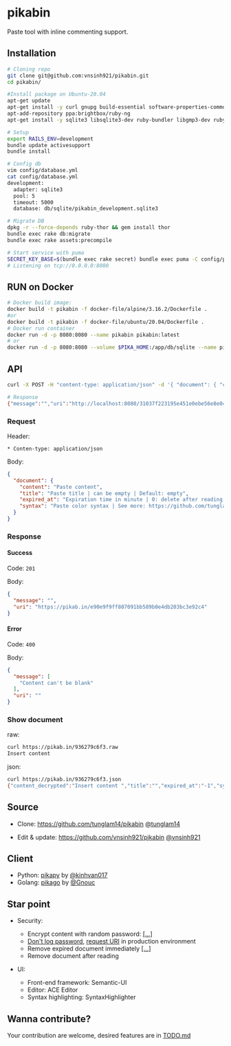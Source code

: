 pikabin
=======

Paste tool with inline commenting support.

Installation
------------

```bash
# Cloning repo
git clone git@github.com:vnsinh921/pikabin.git
cd pikabin/

#Install package on Ubuntu-20.04
apt-get update
apt-get install -y curl gnupg build-essential software-properties-common
apt-add-repository ppa:brightbox/ruby-ng
apt-get install -y sqlite3 libsqlite3-dev ruby-bundler libgmp3-dev ruby ruby-dev  zlib1g-dev liblzma-dev patch

# Setup
export RAILS_ENV=development
bundle update activesupport
bundle install

# Config db
vim config/database.yml
cat config/database.yml
development:
  adapter: sqlite3
  pool: 5
  timeout: 5000
  database: db/sqlite/pikabin_development.sqlite3

# Migrate DB
dpkg -r --force-depends ruby-thor && gem install thor
bundle exec rake db:migrate
bundle exec rake assets:precompile

# Start service with puma
SECRET_KEY_BASE=$(bundle exec rake secret) bundle exec puma -C config/puma.rb
# Listening on tcp://0.0.0.0:8080
```
RUN on Docker
-------------
```bash
# Docker build image:
docker build -t pikabin -f docker-file/alpine/3.16.2/Dockerfile .
#or
docker build -t pikabin -f docker-file/ubuntu/20.04/Dockerfile .
# Docker run container
docker run -d -p 8080:8080 --name pikabin pikabin:latest
# or
docker run -d -p 8080:8080 --volume $PIKA_HOME:/app/db/sqlite --name pikabin pikabin:latest
```
API
---

```bash
curl -X POST -H "content-type: application/json" -d '{ "document": { "content": "Insert content" } }' "http://localhost:8080"

# Response
{"message":"","uri":"http://localhost:8080/31037f223195e451e0ebe56e8e041d0c756bc"}
```

### Request

Header:

    * Conten-type: application/json

Body:

```json
{
  "document": {
    "content": "Paste content",
    "title": "Paste title | can be empty | Default: empty",
    "expired_at": "Expiration time in minute | 0: delete after reading | -1: No expire | Default: 0",
    "syntax": "Paste color syntax | See more: https://github.com/tunglam14/pikabin/blob/master/config/initializers/00contants.rb#L1 | Default: plain"
  }
}
```

### Response

#### Success

Code: `201`

Body:

```json
{
  "message": "",
  "uri": "https://pikab.in/e90e9f9ff807091bb589b0e4db203bc3e92c4"
}
```

#### Error

Code: `400`

Body:

```json
{
  "message": [
    "Content can't be blank"
  ],
  "uri": ""
}
```


### Show document

raw:

```bash
curl https://pikab.in/936279c6f3.raw
Insert content
```

json:

```bash
curl https://pikab.in/936279c6f3.json
{"content_decrypted":"Insert content ","title":"","expired_at":"-1","syntax":"plain"}
```
Source
------

* Clone: https://github.com/tunglam14/pikabin [@tunglam14](https://github.com/tunglam14)  

* Edit & update: https://github.com/vnsinh921/pikabin [@vnsinh921](https://github.com/vnsinh921)  

Client
------

* Python: [pikapy](https://github.com/tunglam14/pikapy) by [@kinhvan017](https://github.com/kinhvan017)
* Golang: [pikago](https://github.com/Gnouc/pikago) by [@Gnouc](https://github.com/Gnouc)

Star point
----------

* Security:

    - Encrypt content with random password: [[...]](https://github.com/tunglam14/pikabin/blob/master/lib/cryptor.rb#L12)
    - [Don't log password](https://github.com/tunglam14/pikabin/blob/master/config/initializers/filter_parameter_logging.rb#L4), [request URI](https://github.com/tunglam14/pikabin/blob/master/config/environments/production.rb#L49) in production environment
    - Remove expired document immediately [[...]](https://github.com/tunglam14/pikabin/blob/master/app/models/document.rb#L114)
    - Remove document after reading

* UI:

    - Front-end framework: Semantic-UI
    - Editor: ACE Editor
    - Syntax highlighting: SyntaxHighlighter

Wanna contribute?
-----------------

Your contribution are welcome, desired features are in [TODO.md](https://github.com/tunglam14/pikabin/blob/master/TODO.md)
